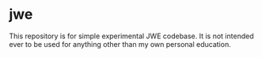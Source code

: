 # jwe
This repository is for simple experimental JWE codebase. It is not intended ever to be used for anything other than my own personal education.

